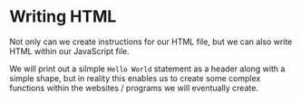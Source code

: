 # Writing HTML #

Not only can we create instructions for our HTML file, but we can also write HTML within our JavaScript file.

We will print out a silmple `Hello World` statement as a header along with a simple shape, but in reality this enables us to create some complex functions within the websites / programs we will eventually create.
